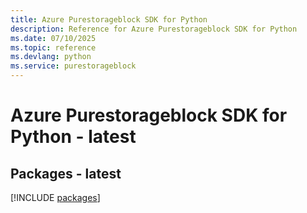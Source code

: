 ```yaml
---
title: Azure Purestorageblock SDK for Python
description: Reference for Azure Purestorageblock SDK for Python
ms.date: 07/10/2025
ms.topic: reference
ms.devlang: python
ms.service: purestorageblock
---
```

# Azure Purestorageblock SDK for Python - latest
## Packages - latest
[!INCLUDE [packages](purestorageblock-index.md)]